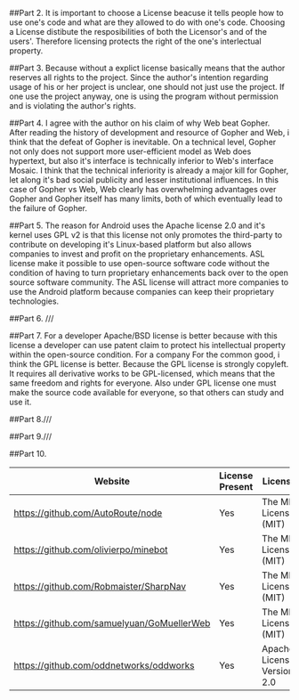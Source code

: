 ##Part 2.
 It is important to choose a License beacuse it tells people how to use one's code and what are they allowed to do with one's code.
 Choosing a License distibute the resposibilities of both the Licensor's and of the users'. Therefore licensing protects the right of
 the one's interlectual property.
 
##Part 3.
 Because without a explict license basically means that the author reserves all rights to the project. Since the author's intention regarding usage of his or her project is unclear, one should not just use the project. If one use the project anyway, one is using the program without permission and is violating the author's rights.

##Part 4.
 I agree with the author on his claim of why Web beat Gopher. After reading the history of development and resource of Gopher and Web, i think that the defeat of Gopher is inevitable. On a technical level, Gopher not only does not support more user-efficient model as Web does  hypertext, but also it's interface is technically inferior to Web's interface Mosaic. I think that the technical inferiority is already a major kill for Gopher, let along it's bad social publicity and lesser institutional influences. In this case of Gopher vs Web, Web clearly has overwhelming advantages over Gopher and Gopher itself has many limits, both of which eventually lead to the failure of Gopher. 

##Part 5.
 The reason for Android uses the Apache license 2.0 and it's kernel uses GPL v2 is that this license not only promotes the third-party to
 contribute on developing it's Linux-based platform but also allows companies to invest and profit on the proprietary enhancements. ASL
 license make it possible to use open-source software code without the condition of having to turn proprietary enhancements back over to the open source software community. The ASL license will attract more companies to use the Android platform because companies can keep their proprietary technologies.
 
##Part 6. ///

##Part 7.
 For a developer Apache/BSD license is better because with this license a developer can use patent claim to protect his intellectual property within the open-source condition.
 For a company 
 For the common good, i think the GPL license is better. Because the GPL license is strongly copyleft. It requires all derivative works to be GPL-licensed, which means that the same freedom and rights for everyone. Also under GPL license one must make the source code available for everyone, so that others can study and use it. 
 
 
##Part 8.///

##Part 9.///

##Part 10.

Website                                 |    License Present   |        License
----------------------------------------|----------------------|-----------------------------
https://github.com/AutoRoute/node       |        Yes           |  The MIT License (MIT)
https://github.com/olivierpo/minebot    |        Yes           |  The MIT License (MIT)
https://github.com/Robmaister/SharpNav  |        Yes           |  The MIT License (MIT)
https://github.com/samuelyuan/GoMuellerWeb |     Yes           |  The MIT License (MIT)
https://github.com/oddnetworks/oddworks |       Yes            | Apache License, Version 2.0
